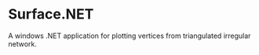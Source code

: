 # Surface.NET
A windows .NET application for plotting vertices from triangulated irregular network.
